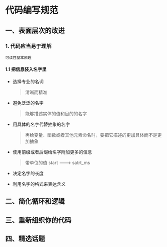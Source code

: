 # 代码编写规范

## 一、表面层次的改进

### 1. 代码应当易于理解

``可读性基本原理``

#### 1.1 把信息装入名字里

* 选择专业的名词
  >清晰而精准
* 避免泛泛的名字
  >能够描述实体的值和目的的名字
* 用具体的名字代替抽象的名字
  >再给变量、函数或者其他元素命名时，要把它描述的更加具体而不是更加抽象
* 使用前缀或者后缀给名字附加更多的信息
  >带单位的值  start ---> satrt_ms
* 决定名字的长度
  
* 利用名字的格式来表达含义

## 二、简化循环和逻辑

## 三、重新组织你的代码

## 四、精选话题
